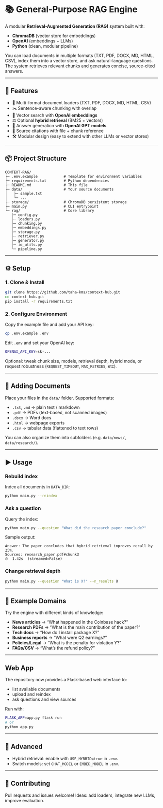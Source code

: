 # 📚 General-Purpose RAG Engine

A modular **Retrieval-Augmented Generation (RAG)** system built with:

* **ChromaDB** (vector store for embeddings)
* **OpenAI** (embeddings + LLMs)
* **Python** (clean, modular pipeline)

You can load documents in multiple formats (TXT, PDF, DOCX, MD, HTML, CSV), index them into a vector store, and ask natural-language questions. The system retrieves relevant chunks and generates concise, source-cited answers.

---

## 🚀 Features

* 📂 Multi-format document loaders (TXT, PDF, DOCX, MD, HTML, CSV)
* ✂️ Sentence-aware chunking with overlap
* 🔎 Vector search with **OpenAI embeddings**
* ⚖️ Optional **hybrid retrieval** (BM25 + vectors)
* 💬 Answer generation with **OpenAI GPT models**
* 📑 Source citations with file + chunk reference
* 🛠️ Modular design (easy to extend with other LLMs or vector stores)

---

## 📦 Project Structure

```
CONTEXT-RAG/
├─ .env.example            # Template for environment variables
├─ requirements.txt        # Python dependencies
├─ README.md               # This file
├─ data/                   # Your source documents
│   ├─ sample.txt
│   └─ ...
├─ storage/                # ChromaDB persistent storage
├─ main.py                 # CLI entrypoint
└─ rag/                    # Core library
   ├─ config.py
   ├─ loaders.py
   ├─ chunking.py
   ├─ embeddings.py
   ├─ storage.py
   ├─ retriever.py
   ├─ generator.py
   ├─ io_utils.py
   └─ pipeline.py
```

---

## ⚙️ Setup

### 1. Clone & Install

```bash
git clone https://github.com/taha-kms/context-hub.git
cd context-hub.git
pip install -r requirements.txt
```

### 2. Configure Environment

Copy the example file and add your API key:

```bash
cp .env.example .env
```

Edit `.env` and set your OpenAI key:

```bash
OPENAI_API_KEY=sk-...
```

Optional: tweak chunk size, models, retrieval depth, hybrid mode, or request robustness (`REQUEST_TIMEOUT`, `MAX_RETRIES`, etc).

---

## 📂 Adding Documents

Place your files in the `data/` folder. Supported formats:

* `.txt`, `.md` → plain text / markdown
* `.pdf` → PDFs (text-based, not scanned images)
* `.docx` → Word docs
* `.html` → webpage exports
* `.csv` → tabular data (flattened to text rows)

You can also organize them into subfolders (e.g. `data/news/`, `data/research/`).

---

## ▶️ Usage

### Rebuild index

Index all documents in `DATA_DIR`:

```bash
python main.py --reindex
```

### Ask a question

Query the index:

```bash
python main.py --question "What did the research paper conclude?"
```

Sample output:

```
Answer: The paper concludes that hybrid retrieval improves recall by 25%.
Sources: research_paper.pdf#chunk3
⏱  1.42s  (streamed=False)
```

### Change retrieval depth

```bash
python main.py --question "What is X?" --n_results 8
```

---

## 🧪 Example Domains

Try the engine with different kinds of knowledge:

* **News articles** → “What happened in the Coinbase hack?”
* **Research PDFs** → “What is the main contribution of the paper?”
* **Tech docs** → “How do I install package X?”
* **Business reports** → “What were Q2 earnings?”
* **Policies/Legal** → “What is the penalty for violation Y?”
* **FAQs/CSV** → “What’s the refund policy?”

---

## Web App

The repository now provides a Flask-based web interface to:

- list available documents
- upload and reindex
- ask questions and view sources

Run with:

```bash
FLASK_APP=app.py flask run
# or
python app.py
```
---
## 🔧 Advanced

* Hybrid retrieval: enable with `USE_HYBRID=true` in `.env`.
* Switch models: set `CHAT_MODEL` or `EMBED_MODEL` in `.env`.

---

## 🤝 Contributing

Pull requests and issues welcome!
Ideas: add loaders, integrate new LLMs, improve evaluation.

